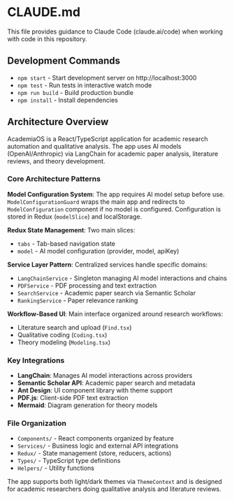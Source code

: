 # CLAUDE.md

This file provides guidance to Claude Code (claude.ai/code) when working with code in this repository.

## Development Commands

- `npm start` - Start development server on http://localhost:3000
- `npm test` - Run tests in interactive watch mode  
- `npm run build` - Build production bundle
- `npm install` - Install dependencies

## Architecture Overview

AcademiaOS is a React/TypeScript application for academic research automation and qualitative analysis. The app uses AI models (OpenAI/Anthropic) via LangChain for academic paper analysis, literature reviews, and theory development.

### Core Architecture Patterns

**Model Configuration System**: The app requires AI model setup before use. `ModelConfigurationGuard` wraps the main app and redirects to `ModelConfiguration` component if no model is configured. Configuration is stored in Redux (`modelSlice`) and localStorage.

**Redux State Management**: Two main slices:
- `tabs` - Tab-based navigation state
- `model` - AI model configuration (provider, model, apiKey)

**Service Layer Pattern**: Centralized services handle specific domains:
- `LangChainService` - Singleton managing AI model interactions and chains
- `PDFService` - PDF processing and text extraction
- `SearchService` - Academic paper search via Semantic Scholar
- `RankingService` - Paper relevance ranking

**Workflow-Based UI**: Main interface organized around research workflows:
- Literature search and upload (`Find.tsx`)
- Qualitative coding (`Coding.tsx`) 
- Theory modeling (`Modeling.tsx`)

### Key Integrations

- **LangChain**: Manages AI model interactions across providers
- **Semantic Scholar API**: Academic paper search and metadata
- **Ant Design**: UI component library with theme support
- **PDF.js**: Client-side PDF text extraction
- **Mermaid**: Diagram generation for theory models

### File Organization

- `Components/` - React components organized by feature
- `Services/` - Business logic and external API integrations  
- `Redux/` - State management (store, reducers, actions)
- `Types/` - TypeScript type definitions
- `Helpers/` - Utility functions

The app supports both light/dark themes via `ThemeContext` and is designed for academic researchers doing qualitative analysis and literature reviews.